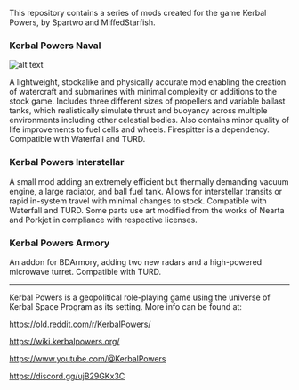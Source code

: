 This repository contains a series of mods created for the game Kerbal Powers, by Spartwo and MiffedStarfish.


### Kerbal Powers Naval

![alt text](https://wiki.kerbalpowers.org/images/1/19/KP_Naval.png)

A lightweight, stockalike and physically accurate mod enabling the creation of watercraft and submarines with minimal complexity or additions to the stock game. Includes three different sizes of propellers and variable ballast tanks, which realistically simulate thrust and buoyancy across multiple environments including other celestial bodies. Also contains minor quality of life improvements to fuel cells and wheels. Firespitter is a dependency. Compatible with Waterfall and TURD.


### Kerbal Powers Interstellar

A small mod adding an extremely efficient but thermally demanding vacuum engine, a large radiator, and ball fuel tank. Allows for interstellar transits or rapid in-system travel with minimal changes to stock. Compatible with Waterfall and TURD. Some parts use art modified from the works of Nearta and Porkjet in compliance with respective licenses.


### Kerbal Powers Armory

An addon for BDArmory, adding two new radars and a high-powered microwave turret. Compatible with TURD.


-------------------------------------------------------

Kerbal Powers is a geopolitical role-playing game using the universe of Kerbal Space Program as its setting. More info can be found at:

https://old.reddit.com/r/KerbalPowers/

https://wiki.kerbalpowers.org/

https://www.youtube.com/@KerbalPowers

https://discord.gg/ujB29GKx3C
